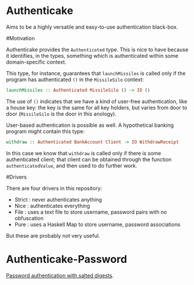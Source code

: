Authenticake
============

Aims to be a highly versatile and easy-to-use authentication black-box.

#Motivation

Authenticake provides the `Authenticated` type. This is nice to have because
it identifies, in the types, something which is authenticated within some
domain-specific context.

This type, for instance, guarantees that `launchMissiles` is called only if
the program has authenticated `()` in the `MissileSilo` context:

```Haskell
launchMissiles :: Authenticated MissileSilo () -> IO ()
```

The use of `()` indicates that we have a kind of user-free authentication, like
a house key: the key is the same for all key holders, but varies from door to
door (`MissileSilo` is the door in this anology).

User-based authentication is possible as well. A hypothetical banking program
might contain this type:

```Haskell
withdraw :: Authenticated BankAccount Client -> IO WithdrawReceipt
```

In this case we know that `withdraw` is called only if there is some
authenticated client; that client can be obtained through the function
`authenticatedValue`, and then used to do further work.

#Drivers

There are four drivers in this repository:

- Strict : never authenticates anything
- Nice : authenticates everything
- File : uses a text file to store username, password pairs with no obfuscation
- Pure : uses a Haskell Map to store username, password associations

But these are probably not very useful.

# Authenticake-Password

[Password authentication with salted digests](https://github.com/avieth/Authenticake-Password).

